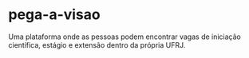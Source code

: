 # pega-a-visao
Uma plataforma onde as pessoas podem encontrar vagas de iniciação científica, estágio e extensão dentro da própria UFRJ.
